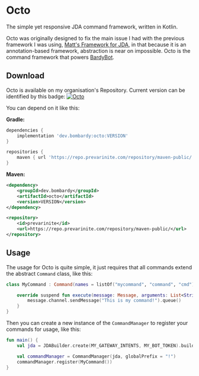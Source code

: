 # Octo
The simple yet responsive JDA command framework, written in Kotlin.

Octo was originally designed to fix the main issue I had with the previous framework
I was using, [Matt's Framework for JDA](https://github.com/ipsk/MattFrameworkJDA), in
that because it is an annotation-based framework, abstraction is near on impossible.
Octo is the command framework that powers [BardyBot](https://github.com/BomBardyGamer/BardyBot).

## Download
Octo is available on my organisation's Repository. Current version can be identified by this badge:
[![Octo](https://img.shields.io/nexus/r/dev.bombardy/octo?label=Octo&server=https%3A%2F%2Frepo.prevarinite.com)](https://repo.prevarinite.com/repository/maven-releases/)

You can depend on it like this:

**Gradle:**
```groovy
dependencies {
    implementation 'dev.bombardy:octo:VERSION'
}
```
```groovy
repositories {
    maven { url 'https://repo.prevarinite.com/repository/maven-public/' }
}
```

**Maven:**
```xml
<dependency>
    <groupId>dev.bombardy</groupId>
    <artifactId>octo</artifactId>
    <version>VERSION</version>
</dependency>
```
```xml
<repository>
    <id>prevarinite</id>
    <url>https://repo.prevarinite.com/repository/maven-public/</url>
</repository>
```

## Usage

The usage for Octo is quite simple, it just requires that all commands extend the abstract `Command` class, like this:

```kotlin
class MyCommand : Command(names = listOf("mycommand", "command", "cmd")) {

    override suspend fun execute(message: Message, arguments: List<String>) {
        message.channel.sendMessage("This is my command!").queue()
    }
}
```

Then you can create a new instance of the `CommandManager` to register your commands for usage, like this:

```kotlin
fun main() {
    val jda = JDABuilder.create(MY_GATEWAY_INTENTS, MY_BOT_TOKEN).build()

    val commandManager = CommandManager(jda, globalPrefix = "!")
    commandManager.register(MyCommand())
}
```